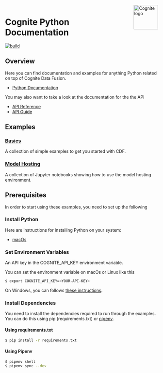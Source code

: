 <a href="https://cognite.com/">
    <img src="https://github.com/cognitedata/cognite-python-docs/blob/master/img/cognite_logo.png" alt="Cognite logo" title="Cognite" align="right" height="80" />
</a>

Cognite Python Documentation
============================
[![build](https://webhooks.dev.cognite.ai/build/buildStatus/icon?job=github-builds/cognite-python-docs/master)](https://jenkins.cognite.ai/job/github-builds/job/cognite-python-docs/job/master/)

Overview
--------
Here you can find documentation and examples for anything Python related on top of Cognite Data Fusion.

- [Python Documentation](https://cognite-docs.readthedocs-hosted.com/en/latest/)

You may also want to take a look at the documentation for the the API

- [API Reference](https://api.cognitedata.com)
- [API Guide](https://doc.cognitedata.com/guides/api-guide.html)

Examples
--------

### [Basics](examples/basics)

A collection of simple examples to get you started with CDF.

### [Model Hosting](examples/model_hosting)

A collection of Jupyter notebooks showing how to use the model hosting environment.


Prerequisites
-------------
In order to start using these examples, you need to set up the following

### Install Python
Here are instructions for installing Python on your system:

- [macOs](https://wsvincent.com/install-python3-mac/)

### Set Environment Variables
An API key in the COGNITE_API_KEY environment variable.

You can set the environment variable on macOs or Linux like this
```bash
$ export COGNITE_API_KEY=<YOUR-API-KEY>
```

On Windows, you can follows [these instructions](https://www.computerhope.com/issues/ch000549.htm).

### Install Dependencies
You need to install the dependencies required to run through the examples.
You can do this using pip (requirements.txt) or [pipenv](https://pipenv.readthedocs.io/en/latest/).

#### Using requirements.txt
```bash
$ pip install -r requirements.txt
``` 

#### Using Pipenv
```bash
$ pipenv shell
$ pipenv sync --dev
```
